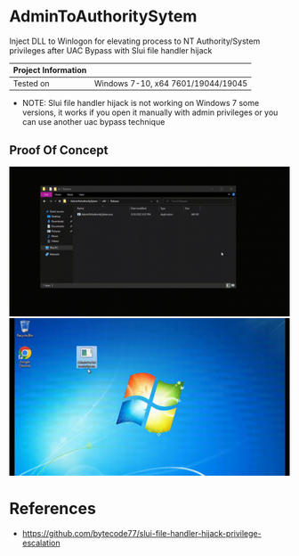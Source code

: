 # AdminToAuthoritySytem
Inject DLL to Winlogon for elevating process to NT Authority/System privileges after UAC Bypass with Slui file handler hijack

| Project Information |                                    |
|:------------------- |:---------------------------------- |
| Tested on           | Windows 7-10, x64 7601/19044/19045 |

* NOTE: Slui file handler hijack is not working on Windows 7 some versions, it works if you open it manually with admin privileges or you can use another uac bypass technique

## Proof Of Concept
![PoC](https://raw.githubusercontent.com/l0ngspace/AdminToAuthoritySytem/master/img/win10.gif)
![PoC](https://raw.githubusercontent.com/l0ngspace/AdminToAuthoritySytem/master/img/win7.gif)

# References

* https://github.com/bytecode77/slui-file-handler-hijack-privilege-escalation
